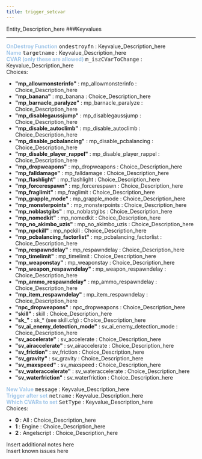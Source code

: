 ```yaml
---
title: trigger_setcvar
---
```


Entity_Description_here
###Keyvalues
<hr>
<div class="entityentry" markdown="1">
<span style="color:#9fc5e8;"><b>OnDestroy Function</b></span> <kbd  class="tooltip" data-tooltip="string">ondestroyfn</kbd> :
Keyvalue_Description_here
</div>
<div class="entityentry" markdown="1">
<span style="color:#9fc5e8;"><b>Name</b></span> <kbd  class="tooltip" data-tooltip="target_source">targetname</kbd> :
Keyvalue_Description_here
</div>
<div class="entityentry" markdown="1">
<span style="color:#9fc5e8;"><b>CVAR (only these are allowed)</b></span> <kbd  class="tooltip" data-tooltip="choices">m_iszCVarToChange</kbd> :
Keyvalue_Description_here
<div class="accordion">
<input type="checkbox" id="accordion-1" name="accordion-checkbox" hidden>
<label class="accordion-header" for="accordion-1">
<i class="icon icon-arrow-right mr-1"></i>
Choices:
</label>
<div class="accordion-body">
<ul>
<li><b>"mp_allowmonsterinfo"</b></span> : mp_allowmonsterinfo : Choice_Description_here</li>
<li><b>"mp_banana"</b></span> : mp_banana : Choice_Description_here</li>
<li><b>"mp_barnacle_paralyze"</b></span> : mp_barnacle_paralyze : Choice_Description_here</li>
<li><b>"mp_disablegaussjump"</b></span> : mp_disablegaussjump : Choice_Description_here</li>
<li><b>"mp_disable_autoclimb"</b></span> : mp_disable_autoclimb : Choice_Description_here</li>
<li><b>"mp_disable_pcbalancing"</b></span> : mp_disable_pcbalancing : Choice_Description_here</li>
<li><b>"mp_disable_player_rappel"</b></span> : mp_disable_player_rappel : Choice_Description_here</li>
<li><b>"mp_dropweapons"</b></span> : mp_dropweapons : Choice_Description_here</li>
<li><b>"mp_falldamage"</b></span> : mp_falldamage : Choice_Description_here</li>
<li><b>"mp_flashlight"</b></span> : mp_flashlight : Choice_Description_here</li>
<li><b>"mp_forcerespawn"</b></span> : mp_forcerespawn : Choice_Description_here</li>
<li><b>"mp_fraglimit"</b></span> : mp_fraglimit : Choice_Description_here</li>
<li><b>"mp_grapple_mode"</b></span> : mp_grapple_mode : Choice_Description_here</li>
<li><b>"mp_monsterpoints"</b></span> : mp_monsterpoints : Choice_Description_here</li>
<li><b>"mp_noblastgibs"</b></span> : mp_noblastgibs : Choice_Description_here</li>
<li><b>"mp_nomedkit"</b></span> : mp_nomedkit : Choice_Description_here</li>
<li><b>"mp_no_akimbo_uzis"</b></span> : mp_no_akimbo_uzis : Choice_Description_here</li>
<li><b>"mp_npckill"</b></span> : mp_npckill : Choice_Description_here</li>
<li><b>"mp_pcbalancing_factorlist"</b></span> : mp_pcbalancing_factorlist : Choice_Description_here</li>
<li><b>"mp_respawndelay"</b></span> : mp_respawndelay : Choice_Description_here</li>
<li><b>"mp_timelimit"</b></span> : mp_timelimit : Choice_Description_here</li>
<li><b>"mp_weaponstay"</b></span> : mp_weaponstay : Choice_Description_here</li>
<li><b>"mp_weapon_respawndelay"</b></span> : mp_weapon_respawndelay : Choice_Description_here</li>
<li><b>"mp_ammo_respawndelay"</b></span> : mp_ammo_respawndelay : Choice_Description_here</li>
<li><b>"mp_item_respawndelay"</b></span> : mp_item_respawndelay : Choice_Description_here</li>
<li><b>"npc_dropweapons"</b></span> : npc_dropweapons : Choice_Description_here</li>
<li><b>"skill"</b></span> : skill : Choice_Description_here</li>
<li><b>"sk_"</b></span> : sk_* (see skill.cfg) : Choice_Description_here</li>
<li><b>"sv_ai_enemy_detection_mode"</b></span> : sv_ai_enemy_detection_mode : Choice_Description_here</li>
<li><b>"sv_accelerate"</b></span> : sv_accelerate : Choice_Description_here</li>
<li><b>"sv_airaccelerate"</b></span> : sv_airaccelerate : Choice_Description_here</li>
<li><b>"sv_friction"</b></span> : sv_friction : Choice_Description_here</li>
<li><b>"sv_gravity"</b></span> : sv_gravity : Choice_Description_here</li>
<li><b>"sv_maxspeed"</b></span> : sv_maxspeed : Choice_Description_here</li>
<li><b>"sv_wateraccelerate"</b></span> : sv_wateraccelerate : Choice_Description_here</li>
<li><b>"sv_waterfriction"</b></span> : sv_waterfriction : Choice_Description_here</li>
</ul>
</div>
</div>
</div>
<div class="entityentry" markdown="1">
<span style="color:#9fc5e8;"><b>New Value</b></span> <kbd  class="tooltip" data-tooltip="string">message</kbd> :
Keyvalue_Description_here
</div>
<div class="entityentry" markdown="1">
<span style="color:#9fc5e8;"><b>Trigger after set</b></span> <kbd  class="tooltip" data-tooltip="target_destination">netname</kbd> :
Keyvalue_Description_here
</div>
<div class="entityentry" markdown="1">
<span style="color:#9fc5e8;"><b>Which CVARs to set</b></span> <kbd  class="tooltip" data-tooltip="choices">SetType</kbd> :
Keyvalue_Description_here
<div class="accordion">
<input type="checkbox" id="accordion-2" name="accordion-checkbox" hidden>
<label class="accordion-header" for="accordion-2">
<i class="icon icon-arrow-right mr-1"></i>
Choices:
</label>
<div class="accordion-body">
<ul>
<li><b>0 </b></span> : All : Choice_Description_here</li>
<li><b>1 </b></span> : Engine : Choice_Description_here</li>
<li><b>2 </b></span> : Angelscript : Choice_Description_here</li>
</ul>
</div>
</div>
</div>
<div class="notices blue">Insert additional notes here</div>
<div class="notices red">Insert known issues here</div>
